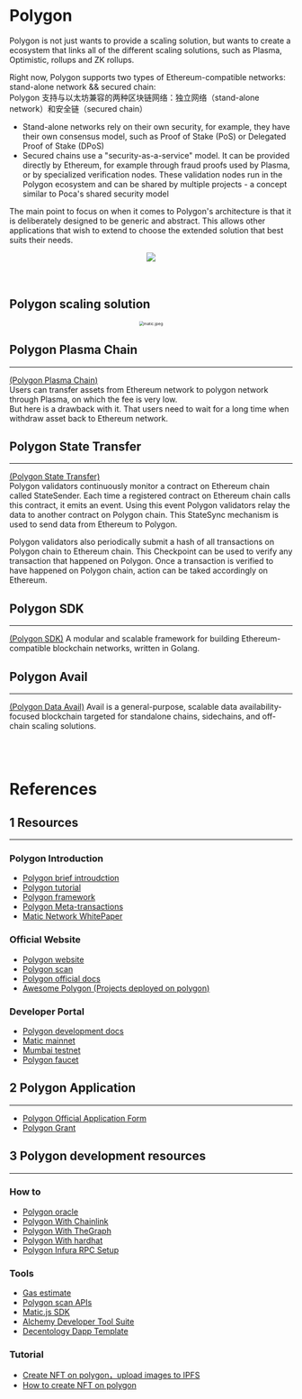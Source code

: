 # Polygon
Polygon is not just wants to provide a scaling solution, but wants to create a ecosystem that links all of the different scaling solutions, such as Plasma, Optimistic, rollups and ZK rollups. 

Right now, Polygon supports two types of Ethereum-compatible networks: stand-alone network && secured chain:  
Polygon 支持与以太坊兼容的两种区块链网络：独立网络（stand-alone network）和安全链（secured chain） 
- Stand-alone networks rely on their own security, for example, they have their own consensus model, such as Proof of Stake (PoS) or Delegated Proof of Stake (DPoS)   
- Secured chains use a "security-as-a-service" model. It can be provided directly by Ethereum, for example through fraud proofs used by Plasma, or by specialized verification nodes. These validation nodes run in the Polygon ecosystem and can be shared by multiple projects - a concept similar to Poca's shared security model  

The main point to focus on when it comes to Polygon's architecture is that it is deliberately designed to be generic and abstract. This allows other applications that wish to extend to choose the extended solution that best suits their needs.  

<center><img src="https://github.com/Dapp-Learning-DAO/Dapp-Learning-Arsenal/blob/main/images/basic/29-Polygon(matic)-layer2/matic.jpeg?raw=true" /></center>

<br/>
<br/>

## Polygon scaling solution  

<center>
    <img src="https://img.chainnews.com/material/images/a0172d4158f8e2529fd3d04d8142e818.jpg-article" alt="matic.jpeg" style="zoom:50%;" />
</center>

## Polygon Plasma Chain

---

[(Polygon Plasma Chain)](https://docs.polygon.technology/docs/develop/ethereum-polygon/plasma/getting-started/)  
Users can transfer assets from Ethereum network to polygon network through Plasma, on which the fee is very low.  
But here is a drawback with it. That users need to wait for a long time when withdraw asset back to Ethereum network. 

## Polygon State Transfer  

---

[(Polygon State Transfer)](https://docs.polygon.technology/docs/develop/l1-l2-communication/state-transfer)   
Polygon validators continuously monitor a contract on Ethereum chain called StateSender. Each time a registered contract on Ethereum chain calls this contract, it emits an event. Using this event Polygon validators relay the data to another contract on Polygon chain. This StateSync mechanism is used to send data from Ethereum to Polygon.

Polygon validators also periodically submit a hash of all transactions on Polygon chain to Ethereum chain. This Checkpoint can be used to verify any transaction that happened on Polygon. Once a transaction is verified to have happened on Polygon chain, action can be taked accordingly on Ethereum.

## Polygon SDK

---

[(Polygon SDK)](https://polygon.technology/polygon-sdk/) A modular and scalable framework for building Ethereum-compatible blockchain networks, written in Golang.

## Polygon Avail

---

[(Polygon Data Avail)](https://blog.polygon.technology/introducing-avail-by-polygon-a-robust-general-purpose-scalable-data-availability-layer-98bc9814c048) Avail is a general-purpose, scalable data availability-focused blockchain targeted for standalone chains, sidechains, and off-chain scaling solutions.

<br/>
<br/>

# References 

## 1 Resources 

---

### Polygon Introduction 

- [Polygon brief introudction](https://biquan365.com/12636.html)
- [Polygon tutorial](https://www.yuque.com/docs/share/8e737364-c380-418e-af21-0f07095fe900)
- [Polygon framework](https://docs.matic.network/docs/contribute/matic-architecture)
- [Polygon Meta-transactions](https://docs.matic.network/docs/develop/metatransactions/getting-started)
- [Matic Network WhitePaper](https://www.chainnews.com/articles/022315243415.htm)

### Official Website

- [Polygon website](https://polygon.technology/)
- [Polygon scan](https://polygonscan.com/)
- [Polygon official docs](https://docs.matic.network/)
- [Awesome Polygon (Projects deployed on polygon)](http://awesomepolygon.com/)

### Developer Portal  

- [Polygon development docs](https://docs.matic.network/docs/develop/getting-started)
- [Matic mainnet](https://rpc-mainnet.maticvigil.com)
- [Mumbai testnet](https://rpc-mumbai.maticvigil.com)
- [Polygon faucet](https://faucet.matic.network/)

## 2 Polygon Application 

---

- [Polygon Official Application Form](https://airtable.com/shrDaWf1UYNzkhTbg)
- [Polygon Grant](https://polygon.technology/developer-support-program/)

## 3 Polygon development resources  

---

### How to

- [Polygon oracle](https://docs.matic.network/docs/develop/oracles/getting-started)
- [Polygon With Chainlink](https://docs.matic.network/docs/develop/oracles/chainlink)
- [Polygon With TheGraph](https://docs.matic.network/docs/develop/graph)
- [Polygon With hardhat](https://docs.matic.network/docs/develop/hardhat/)
- [Polygon Infura RPC Setup](https://www.youtube.com/watch?v=jz6idHfMGvk)

### Tools  

- [Gas estimate](https://docs.matic.network/docs/develop/tools/matic-gas-station/#usage)
- [Polygon scan APIs](https://polygonscan.com/apis)
- [Matic.js SDK](https://github.com/maticnetwork/matic.js)
- [Alchemy Developer Tool Suite](https://www.alchemy.com/)
- [Decentology Dapp Template](https://dappstarter.decentology.com/)

### Tutorial 

- [Create NFT on polygon，upload images to IPFS](https://medium.com/pinata/how-to-create-layer-2-nfts-with-polygon-and-ipfs-aef998ff8ef2)
- [How to create NFT on polygon](https://cloud.tencent.com/developer/article/1828250)
